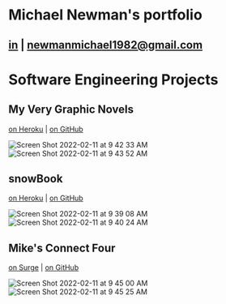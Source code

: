 # Michael Newman's portfolio

## [in](https://www.linkedin.com/in/therealmichaelnewman/) | [newmanmichael1982@gmail.com](mailto:newmanmichael1982@gmail.com)


# Software Engineering Projects

## My Very Graphic Novels

[on Heroku](https://myverygraphicnovels.herokuapp.com/) | [on GitHub](https://github.com/therealmikenew/MyVeryGraphicNovels)

![Screen Shot 2022-02-11 at 9 42 33 AM](https://user-images.githubusercontent.com/83842415/153612377-7f16e36a-5956-4f2b-b86d-76c3d545e325.png)
![Screen Shot 2022-02-11 at 9 43 52 AM](https://user-images.githubusercontent.com/83842415/153612356-e2369b4b-5fc0-4e2b-be71-c387b3d81223.png)
&nbsp;
&nbsp;

## snowBook

[on Heroku](https://snowbook.herokuapp.com/) | [on GitHub](https://github.com/RobWilliams0615/snowBook)

![Screen Shot 2022-02-11 at 9 39 08 AM](https://user-images.githubusercontent.com/83842415/153611746-4766a61e-db64-41cd-beac-4ec42507d1eb.png)
![Screen Shot 2022-02-11 at 9 40 24 AM](https://user-images.githubusercontent.com/83842415/153611776-02c0adf0-9a5b-498e-bfe4-62a9b3868d78.png)
&nbsp;
&nbsp;

## Mike's Connect Four

[on Surge](https://greasy-camp.surge.sh/) | [on GitHub](https://github.com/therealmikenew/MikesConnectFour)

![Screen Shot 2022-02-11 at 9 45 00 AM](https://user-images.githubusercontent.com/83842415/153612591-1b1f8559-f09d-4770-aec3-cd1dac67335c.png)
![Screen Shot 2022-02-11 at 9 45 25 AM](https://user-images.githubusercontent.com/83842415/153612603-c3e236a8-d578-4ffe-a276-3b49ce83b5c7.png)

